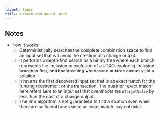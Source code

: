 ```yaml
---
layout: topic
title: Branch and Bound (BnB)
---
```


## Notes

- How it works:
    - Deterministically searches the complete combination space to find an input set that will avoid the creation of a change output.
    - It performs a depth-first search on a binary tree where each branch represents the inclusion or exclusion of a UTXO, exploring inclusion branches first, and backtracking whenever a subtree cannot yield a solution.
    - It returns the first discovered input set that is an exact match for the funding requirement of the transaction. The qualifier “exact match” here refers here to an input set that overshoots the `nTargetValue` by less than the cost of a change output.
    - The BnB algorithm is not guaranteed to find a solution even when there are sufficient funds since an exact match may not exist.

<!-- uncomment to add
## History
-->
<!-- uncomment to add
## Resources
-->

